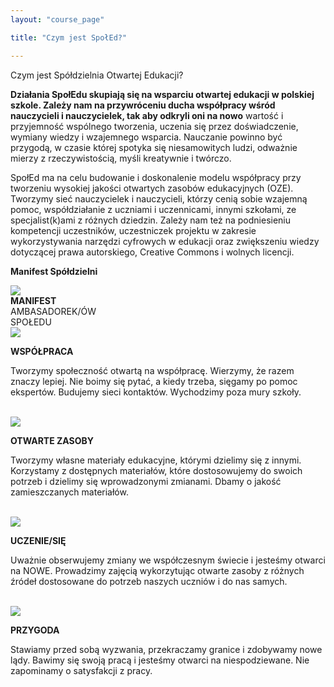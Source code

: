 ```yaml
---
layout: "course_page"

title: "Czym jest SpołEd?"

---
```


<div class="text-center screen-title">
Czym jest Spółdzielnia Otwartej Edukacji?
</div>

<div class="screen-content">
  <p>
  <strong>Działania SpołEdu skupiają się na wsparciu otwartej edukacji w polskiej szkole. Zależy nam na przywróceniu ducha współpracy wśród nauczycieli i nauczycielek, tak aby odkryli oni na nowo</strong> wartość i przyjemność wspólnego tworzenia, uczenia się przez doświadczenie, wymiany wiedzy i wzajemnego wsparcia. Nauczanie powinno być przygodą, w czasie której spotyka się niesamowitych ludzi, odważnie mierzy z rzeczywistością, myśli kreatywnie i twórczo.
  </p>
  
  <p>
  SpołEd ma na celu budowanie i doskonalenie modelu współpracy przy tworzeniu wysokiej jakości otwartych zasobów edukacyjnych (OZE). Tworzymy sieć nauczycielek i nauczycieli, którzy cenią sobie wzajemną pomoc, współdziałanie z uczniami i uczennicami, innymi szkołami, ze specjalist(k)ami z różnych dziedzin. Zależy nam też na podniesieniu kompetencji uczestników, uczestniczek projektu w zakresie wykorzystywania narzędzi cyfrowych w edukacji oraz zwiększeniu wiedzy dotyczącej prawa autorskiego, Creative Commons i wolnych licencji. 
  </p>
  
  <p class="text-center">
  <strong>Manifest Spółdzielni</strong>
  </p>
  
  
<div class="row background-green">
  <div class="col-md-4">
   <img src="{{ site.baseurl }}/img/logo_spoled_fiolet.png" />          
  </div>   
  <div class="col-md-8 text-center">
    <strong>MANIFEST</strong><br/>
	AMBASADOREK/ÓW<br/>
	SPOŁEDU
       
  </div>             
</div>

<div class="row">
  <div class="col-md-4">
   <img src="{{ site.baseurl }}/img/manifest-ilu1.jpg" />          
  </div>   
  <div class="col-md-8 background-green">
    <p class="white"><strong>WSPÓŁPRACA</strong><br/></p>
    <p>
	Tworzymy społeczność otwartą na współpracę. Wierzymy, że razem znaczy lepiej. Nie boimy się pytać, a kiedy trzeba, sięgamy po pomoc ekspertów. Budujemy sieci kontaktów. Wychodzimy poza mury szkoły.
	</p>
	&nbsp;
  </div>             
</div>    
    
<div class="row">
  <div class="col-md-4">
   <img src="{{ site.baseurl }}/img/manifest-ilu2.jpg" />          
  </div>   
  <div class="col-md-8 background-green">
    <p class="white"><strong>OTWARTE ZASOBY</strong><br/></p>
	 <p>
	 Tworzymy własne materiały edukacyjne, którymi dzielimy się z innymi. Korzystamy z dostępnych materiałów, które dostosowujemy do swoich potrzeb i dzielimy się wprowadzonymi zmianami. Dbamy o jakość zamieszczanych materiałów. 
	 </p>
	 &nbsp;
  </div>             
</div>    

<div class="row">
  <div class="col-md-4">
   <img src="{{ site.baseurl }}/img/manifest-ilu3.jpg" />          
  </div>   
  <div class="col-md-8 background-green">
    <p class="white"><strong>UCZENIE/SIĘ</strong><br/></p>
    <p>
	Uważnie obserwujemy zmiany we współczesnym świecie i jesteśmy otwarci na NOWE. Prowadzimy zajęcią wykorzytując otwarte zasoby z różnych źródeł dostosowane do potrzeb naszych uczniów i do nas samych.
	</p>
	&nbsp;
  </div>             
</div>    

<div class="row">
  <div class="col-md-4">
   <img src="{{ site.baseurl }}/img/manifest-ilu4.jpg" />          
  </div>   
  <div class="col-md-8 background-green">
    <p class="white"><strong>PRZYGODA</strong><br/></p>
    <p>
	Stawiamy przed sobą wyzwania, przekraczamy granice i zdobywamy nowe lądy. Bawimy się swoją pracą i jesteśmy otwarci na niespodziewane. Nie zapominamy o satysfakcji z pracy.
	</p>
	&nbsp;
  </div>             
</div>    
 



</div> 

